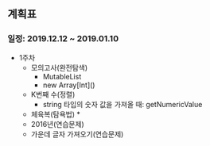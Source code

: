 ## 계획표

### 일정: 2019.12.12 ~ 2019.01.10

* 1주차
    * 모의고사(완전탐색)
        * MutableList
        * new Array\[Int]\()
    * K번째 수(정렬)
        * string 타입의 숫자 값을 가져올 때: getNumericValue
    * 체육복(탐욕법)
        * 
    * 2016년(연습문제)
    * 가운데 글자 가져오기(연습문제)

